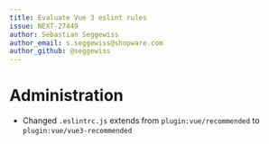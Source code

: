 ```yaml
---
title: Evaluate Vue 3 eslint rules
issue: NEXT-27449
author: Sebastian Seggewiss
author_email: s.seggewiss@shopware.com
author_github: @seggewiss
---
```

# Administration
* Changed `.eslintrc.js` extends from `plugin:vue/recommended` to `plugin:vue/vue3-recommended`
